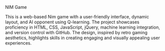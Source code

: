 NIM Game

This is a web-based Nim game with a user-friendly interface, dynamic layout, and AI opponent using Q-learning. The project showcases proficiency in HTML, CSS, JavaScript, jQuery, machine learning integration, and version control with GitHub. The design, inspired by retro gaming aesthetics, highlights skills in creating engaging and visually appealing user experiences.
